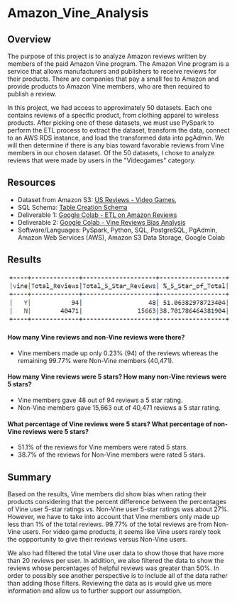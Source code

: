 # Amazon_Vine_Analysis

## Overview

The purpose of this project is to analyze Amazon reviews written by members of the paid Amazon Vine program. The Amazon Vine program is a service that allows manufacturers and publishers to receive reviews for their products. There are companies that pay a small fee to Amazon and provide products to Amazon Vine members, who are then required to publish a review.

In this project, we had access to approximately 50 datasets. Each one contains reviews of a specific product, from clothing apparel to wireless products. After picking one of these datasets, we must use PySpark to perform the ETL process to extract the dataset, transform the data, connect to an AWS RDS instance, and load the transformed data into pgAdmin. We will then determine if there is any bias toward favorable reviews from Vine members in our chosen dataset. Of the 50 datasets, I chose to analyze reviews that were made by users in the "Videogames" category.

## Resources

* Dataset from Amazon S3: [US Reviews - Video Games](https://s3.amazonaws.com/amazon-reviews-pds/tsv/amazon_reviews_us_Video_Games_v1_00.tsv.gz), 
* SQL Schema: [Table Creation Schema](https://github.com/doliver231/Amazon_Vine_Analysis/blob/main/challenge_schema.sql)
* Deliverable 1: [Google Colab - ETL on Amazon Reviews](https://github.com/doliver231/Amazon_Vine_Analysis/blob/main/Amazon_Reviews_ETL.ipynb)
* Deliverable 2: [Google Colab - Vine Reviews Bias Analysis](https://github.com/doliver231/Amazon_Vine_Analysis/blob/main/Vine_Review_Analysis.ipynb)
* Software/Languages: PySpark, Python, SQL, PostgreSQL, PgAdmin, Amazon Web Services (AWS), Amazon S3 Data Storage, Google Colab

## Results

![Vine Reviews](https://github.com/doliver231/Amazon_Vine_Analysis/blob/main/Images/Vine_Reviews.png)

#### How many Vine reviews and non-Vine reviews were there?

* Vine members made up only 0.23% (94) of the reviews whereas the remaining 99.77% were Non-Vine members (40,471).

#### How many Vine reviews were 5 stars? How many non-Vine reviews were 5 stars?

* Vine members gave 48 out of 94 reviews a 5 star rating.
* Non-Vine members gave 15,663 out of 40,471 reviews a 5 star rating.

#### What percentage of Vine reviews were 5 stars? What percentage of non-Vine reviews were 5 stars?

* 51.1% of the reviews for Vine members were rated 5 stars.
* 38.7% of the reviews for Non-Vine members were rated 5 stars.

## Summary

Based on the results, Vine members did show bias when rating their products considering that the percent difference between the percentages of Vine user 5-star ratings vs. Non-Vine user 5-star ratings was about 27%. However, we have to take into account that Vine members only made up less than 1% of the total reviews. 99.77% of the total reviews are from Non-Vine users. For video game products, it seems like Vine users rarely took the oppportunity to give their reviews versus Non-Vine users. 

We also had filtered the total Vine user data to show those that have more than 20 reviews per user. In addition, we also filtered the data to show the reviews whose percentages of helpful reviews was greater than 50%. In order to possibly see another perspective is to include all of the data rather than adding those filters. Reviewing the data as is would give us more information and allow us to further support our assumption.